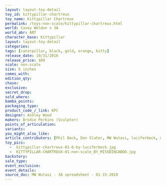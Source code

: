 ```yaml
---
layout: layout-toy-detail 
toy_id: kittypillar-chartreux
toy_name: Kittypillar Chartreux
permalink: /toys-non-scale/kittypillar-chartreux.html
world: Casey Weldon x 3A
world_abr: ART
character_base: Kittypillar
layout: layout-toy-detail
categories: 
tags: [caterpillar, black, gold, orange, kitty]
release_date: 10/31/2016
release_price: $89 
scale: non-scale
size: 6 inches
comes_with: 
edition_qty: 
chase: 
exclusive: 
secret_drop: 
sold_where: 
bamba_points: 
packaging_type: 
product_code_/_link: KPC
designer: Ashley Wood
makers: Brodie Perkins (Sculptor)
points_of_articulation: 
variants: 
you_might_also_like: 
article_contributors: [Phil Back, Don Slater, MW Wutasi, luciferbeck, missbincaboo]
toy_pics: 
  -  kittypillar-chartreux-01-6-by-luciferbeck.jpg
  -  KITTYPILLAR-CHARTREUX-01-non-scale_BY_MISSBINCABOO.jpg
backstory: 
sale_type: 
event_exclusive: 
event_details: 
source_doc: MW Wutasi - 3A spreadsheet - 01-15-2019
---
```

